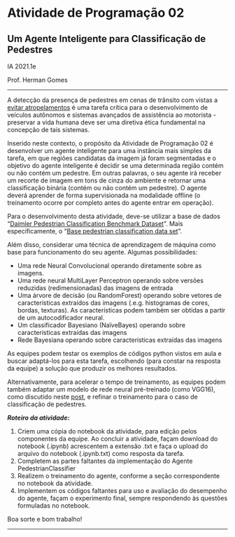 # **Atividade de Programação 02**
## **Um Agente Inteligente para Classificação de Pedestres**

IA  2021.1e

Prof. Herman Gomes

---

A detecção da presença de pedestres em cenas de trânsito com vistas a [evitar atropelamentos](https://www.youtube.com/watch?v=vI9EIjUx20I) é uma tarefa crítica para o desenvolvimento de veículos autônomos e  sistemas avançados de assistência ao motorista - preservar a vida humana deve ser uma diretiva ética fundamental na concepção de tais sistemas. 

Inserido neste contexto, o propósito da Atividade de Programação 02 é desenvolver um agente inteligente para uma instância mais simples da tarefa, em que regiões candidatas da imagem já foram segmentadas e o objetivo do agente inteligente é decidir se uma determinada região contém ou não contém um pedestre. Em outras palavras, o seu agente irá receber um recorte de imagem em tons de cinza do ambiente e retornar uma classificação binária (contém ou não contém um pedestre). O agente deverá aprender de forma supervisionada na modalidade offline (o treinamento ocorre por completo antes do agente entrar em operação). 

Para o desenvolvimento desta atividade, deve-se utilizar a base de dados “[Daimler Pedestrian Classification Benchmark Dataset](http://www.gavrila.net/Datasets/Daimler_Pedestrian_Benchmark_D/Daimler_Mono_Ped__Class__Bench/daimler_mono_ped__class__bench.html)”. Mais especificamente, o “[Base pedestrian classification data set](http://www.lookingatpeople.com/data/Daimler/pami06-munder-gavrila/DC-ped-dataset_base.tar.gz)”. 

Além disso, considerar uma técnica de aprendizagem de máquina como base para funcionamento do seu agente. Algumas possibilidades:

* Uma rede Neural Convolucional operando diretamente sobre as imagens.
* Uma rede neural MultiLayer Perceptron operando sobre versões reduzidas (redimensionadas) das imagens de entrada
* Uma árvore de decisão (ou RandomForest) operando sobre vetores de características extraídos das imagens  (.e.g. histogramas de cores, bordas, texturas). As características podem também ser obtidas a partir de um autocodificador neural. 
* Um classificador Bayesiano (NaïveBayes) operando sobre características extraídas das imagens
* Rede Bayesiana operando sobre características extraídas das imagens

As equipes podem testar os exemplos de códigos python vistos em aula e buscar adaptá-los para esta tarefa, escolhendo (para constar na resposta da equipe) a solução que produzir os melhores resultados. 

Alternativamente, para acelerar o tempo de treinamento, as equipes podem também adaptar um modelo de rede neural pré-treinado (como VGG16), como discutido neste [post](https://machinelearningmastery.com/how-to-use-transfer-learning-when-developing-convolutional-neural-network-models/),  e refinar o treinamento para o caso de classificação de pedestres.

***Roteiro da atividade:***
1.   Criem uma cópia do notebook da atividade, para edição pelos componentes da equipe. Ao concluir a atividade, façam download do notebook (.ipynb) acrescentem a extensão .txt e faça o upload do arquivo do notebook (.ipynb.txt) como resposta da tarefa.
2.   Completem as partes faltantes da implementação do Agente PedestrianClassifier
3. Realizem o treinamento do agente, conforme a seção correspondente no notebook da atividade. 
4. Implementem os códigos faltantes para uso e avaliação do desempenho do agente, façam o experimento final, sempre respondendo às questões formuladas no notebook. 

Boa sorte e bom trabalho!

---
